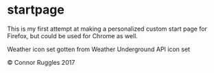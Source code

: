 # startpage

This is my first attempt at making a personalized custom start page for Firefox, but could be used for Chrome as well.

Weather icon set gotten from Weather Underground API icon set

&copy; Connor Ruggles 2017

